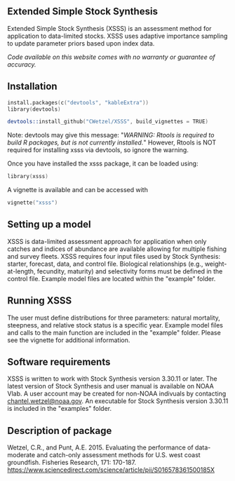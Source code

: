 ## Extended Simple Stock Synthesis 

Extended Simple Stock Synthesis (XSSS) is an assessment method for application to data-limited stocks.  XSSS uses adaptive importance sampling to update parameter priors based upon index data.  

*Code available on this website comes with no warranty or guarantee of accuracy.*

## Installation

```S
install.packages(c("devtools", "kableExtra"))
library(devtools)

devtools::install_github("CWetzel/XSSS", build_vignettes = TRUE)
```

Note: devtools may give this message: "*WARNING: Rtools is required to build R packages, but is not currently installed.*" However, Rtools is NOT required for installing xsss via devtools, so ignore the warning.

Once you have installed the xsss package, it can be loaded using:

```S
library(xsss)
```

A vignette is available and can be accessed with

```S
vignette("xsss")
```

## Setting up a model

XSSS is data-limited assessment approach for application when only catches and indices of abundance are available allowing for multiple fishing and survey fleets. XSSS requires four input files used by Stock Synthesis: starter, forecast, data, and control file.  Biological relationships (e.g., weight-at-length, fecundity, maturity) and selectivity forms must be defined in the control file.  Example model files are located within the "example" folder.       

## Running XSSS

The user must define distributions for three parameters: natural mortality, steepness, and relative stock status is a specific year. Example model files and calls to the main function are included in the "example" folder.  Please see the vignette for additional information.

## Software requirements

XSSS is written to work with Stock Synthesis version 3.30.11 or later. The latest version of Stock Synthesis and user manual is available on NOAA Vlab. A user account may be created for non-NOAA indivuals by contacting chantel.wetzel@noaa.gov. An executable for Stock Synthesis version 3.30.11 is included in the "examples" folder.

## Description of package

Wetzel, C.R., and Punt, A.E. 2015. Evaluating the performance of data-moderate and catch-only assessment methods for U.S. west coast groundfish. Fisheries Research, 171: 170-187.  https://www.sciencedirect.com/science/article/pii/S016578361500185X